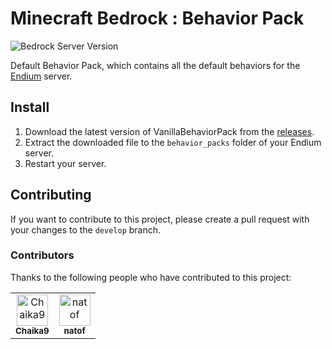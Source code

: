 ﻿# Minecraft Bedrock : Behavior Pack

![Bedrock Server Version](https://img.shields.io/badge/Minecraft_Bedrock_Version-1.21.100-blue.svg)

Default Behavior Pack, which contains all the default behaviors for the [Endium](https://github.com/Paladium-Bedrock/Endium) server.

## Install

1. Download the latest version of VanillaBehaviorPack from the [releases](https://github.com/Paladium-Bedrock/VanillaBehaviorPack/releases).
2. Extract the downloaded file to the `behavior_packs` folder of your Endium server.
3. Restart your server.

## Contributing

If you want to contribute to this project, please create a pull request with your changes to the `develop` branch.

### Contributors

Thanks to the following people who have contributed to this project:

<table>
    <tbody>
        <tr>
            <td align="center"><a href="https://github.com/Chaika9/"><img src="https://avatars.githubusercontent.com/u/30606616?v=4?s=100" width="50px;" alt="Chaika9"><br /><sub><b>Chaika9</b></sub></a><br /></td>
            <td align="center"><a href="https://github.com/natof/"><img src="https://avatars.githubusercontent.com/u/80003956?v=4?s=100" width="50px;" alt="natof"><br /><sub><b>natof</b></sub></a><br /></td>
        </tr>
    </tbody>
</table>